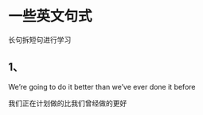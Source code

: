 # 一些英文句式

长句拆短句进行学习

## 1、

We’re going to do it better than we’ve ever done it before

我们正在计划做的比我们曾经做的更好